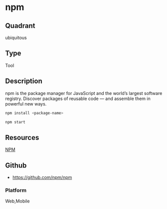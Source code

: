 # npm

## Quadrant
ubiquitous

## Type
Tool

## Description
npm is the package manager for JavaScript and the world’s largest software registry. Discover packages of reusable code — and assemble them in powerful new ways.

```sh
npm install <package-name>
```

```sh
npm start
```
## Resources
[NPM](https://www.npmjs.com/)


## Github
* https://github.com/npm/npm

### Platform
Web,Mobile
